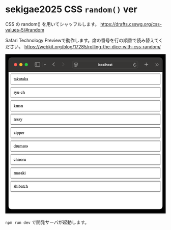 # sekigae2025 CSS `random()` ver

CSS の random() を用いてシャッフルします。
https://drafts.csswg.org/css-values-5/#random

Safari Technology Previewで動作します。席の番号を行の順番で読み替えてください。
https://webkit.org/blog/17285/rolling-the-dice-with-css-random/

![対象者が縦に並んでおり、CSSのrandom()によって順序がランダムに入れかえられる。](./screenshot.png)

`npm run dev` で開発サーバが起動します。
